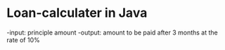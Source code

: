 # Loan-calculater in Java


-input: principle amount
-output: amount to be paid after 3 months at the rate of 10%
